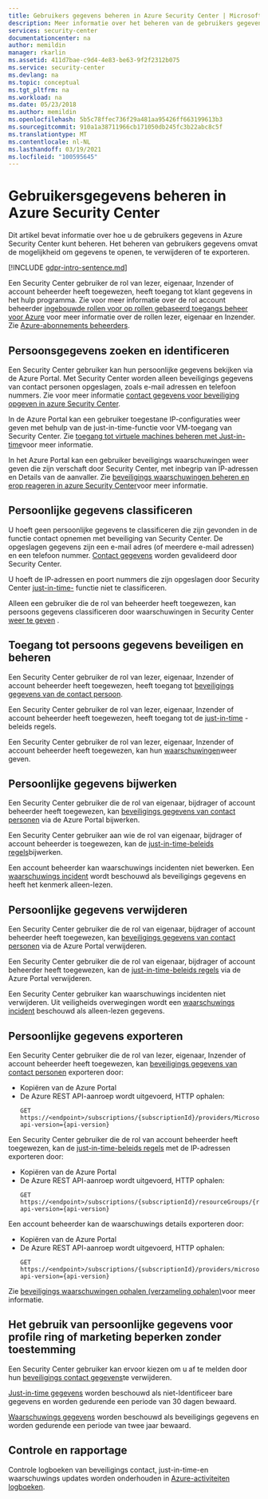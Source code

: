 ```yaml
---
title: Gebruikers gegevens beheren in Azure Security Center | Microsoft Docs
description: Meer informatie over het beheren van de gebruikers gegevens in Azure Security Center. Het beheren van gebruikers gegevens omvat de mogelijkheid om gegevens te openen, te verwijderen of te exporteren.
services: security-center
documentationcenter: na
author: memildin
manager: rkarlin
ms.assetid: 411d7bae-c9d4-4e83-be63-9f2f2312b075
ms.service: security-center
ms.devlang: na
ms.topic: conceptual
ms.tgt_pltfrm: na
ms.workload: na
ms.date: 05/23/2018
ms.author: memildin
ms.openlocfilehash: 5b5c78ffec736f29a481aa95426ff663199613b3
ms.sourcegitcommit: 910a1a38711966cb171050db245fc3b22abc8c5f
ms.translationtype: MT
ms.contentlocale: nl-NL
ms.lasthandoff: 03/19/2021
ms.locfileid: "100595645"
---
```

# <a name="manage-user-data-in-azure-security-center"></a>Gebruikersgegevens beheren in Azure Security Center
Dit artikel bevat informatie over hoe u de gebruikers gegevens in Azure Security Center kunt beheren. Het beheren van gebruikers gegevens omvat de mogelijkheid om gegevens te openen, te verwijderen of te exporteren.

[!INCLUDE [gdpr-intro-sentence.md](../../includes/gdpr-intro-sentence.md)]

Een Security Center gebruiker de rol van lezer, eigenaar, Inzender of account beheerder heeft toegewezen, heeft toegang tot klant gegevens in het hulp programma. Zie voor meer informatie over de rol account beheerder [ingebouwde rollen voor op rollen gebaseerd toegangs beheer voor Azure](../role-based-access-control/built-in-roles.md) voor meer informatie over de rollen lezer, eigenaar en Inzender. Zie [Azure-abonnements beheerders](../cost-management-billing/manage/add-change-subscription-administrator.md).

## <a name="searching-for-and-identifying-personal-data"></a>Persoonsgegevens zoeken en identificeren
Een Security Center gebruiker kan hun persoonlijke gegevens bekijken via de Azure Portal. Met Security Center worden alleen beveiligings gegevens van contact personen opgeslagen, zoals e-mail adressen en telefoon nummers. Zie voor meer informatie [contact gegevens voor beveiliging opgeven in azure Security Center](security-center-provide-security-contact-details.md).

In de Azure Portal kan een gebruiker toegestane IP-configuraties weer geven met behulp van de just-in-time-functie voor VM-toegang van Security Center. Zie [toegang tot virtuele machines beheren met Just-in-time](security-center-just-in-time.md)voor meer informatie.

In het Azure Portal kan een gebruiker beveiligings waarschuwingen weer geven die zijn verschaft door Security Center, met inbegrip van IP-adressen en Details van de aanvaller. Zie [beveiligings waarschuwingen beheren en erop reageren in azure Security Center](security-center-managing-and-responding-alerts.md)voor meer informatie.

## <a name="classifying-personal-data"></a>Persoonlijke gegevens classificeren
U hoeft geen persoonlijke gegevens te classificeren die zijn gevonden in de functie contact opnemen met beveiliging van Security Center. De opgeslagen gegevens zijn een e-mail adres (of meerdere e-mail adressen) en een telefoon nummer. [Contact gegevens](security-center-provide-security-contact-details.md) worden gevalideerd door Security Center.

U hoeft de IP-adressen en poort nummers die zijn opgeslagen door Security Center [just-in-time-](security-center-just-in-time.md) functie niet te classificeren.

Alleen een gebruiker die de rol van beheerder heeft toegewezen, kan persoons gegevens classificeren door waarschuwingen in Security Center [weer te geven](security-center-managing-and-responding-alerts.md) .

## <a name="securing-and-controlling-access-to-personal-data"></a>Toegang tot persoons gegevens beveiligen en beheren
Een Security Center gebruiker de rol van lezer, eigenaar, Inzender of account beheerder heeft toegewezen, heeft toegang tot [beveiligings gegevens van de contact persoon](security-center-provide-security-contact-details.md).

Een Security Center gebruiker de rol van lezer, eigenaar, Inzender of account beheerder heeft toegewezen, heeft toegang tot de [just-in-time](security-center-just-in-time.md) -beleids regels.

Een Security Center gebruiker de rol van lezer, eigenaar, Inzender of account beheerder heeft toegewezen, kan hun [waarschuwingen](security-center-managing-and-responding-alerts.md)weer geven.

## <a name="updating-personal-data"></a>Persoonlijke gegevens bijwerken
Een Security Center gebruiker die de rol van eigenaar, bijdrager of account beheerder heeft toegewezen, kan [beveiligings gegevens van contact personen](security-center-provide-security-contact-details.md) via de Azure Portal bijwerken.

Een Security Center gebruiker aan wie de rol van eigenaar, bijdrager of account beheerder is toegewezen, kan de [just-in-time-beleids regels](security-center-just-in-time.md)bijwerken.

Een account beheerder kan waarschuwings incidenten niet bewerken. Een [waarschuwings incident](security-center-managing-and-responding-alerts.md) wordt beschouwd als beveiligings gegevens en heeft het kenmerk alleen-lezen.

## <a name="deleting-personal-data"></a>Persoonlijke gegevens verwijderen
Een Security Center gebruiker die de rol van eigenaar, bijdrager of account beheerder heeft toegewezen, kan [beveiligings gegevens van contact personen](security-center-provide-security-contact-details.md) via de Azure Portal verwijderen.

Een Security Center gebruiker die de rol van eigenaar, bijdrager of account beheerder heeft toegewezen, kan de [just-in-time-beleids regels](security-center-just-in-time.md) via de Azure Portal verwijderen.

Een Security Center gebruiker kan waarschuwings incidenten niet verwijderen. Uit veiligheids overwegingen wordt een [waarschuwings incident](security-center-managing-and-responding-alerts.md) beschouwd als alleen-lezen gegevens.

## <a name="exporting-personal-data"></a>Persoonlijke gegevens exporteren
Een Security Center gebruiker die de rol van lezer, eigenaar, Inzender of account beheerder heeft toegewezen, kan [beveiligings gegevens van contact personen](security-center-provide-security-contact-details.md) exporteren door:

- Kopiëren van de Azure Portal
- De Azure REST API-aanroep wordt uitgevoerd, HTTP ophalen:
  ```HTTP
  GET https://<endpoint>/subscriptions/{subscriptionId}/providers/Microsoft.Security/securityContacts?api-version={api-version}
  ```

Een Security Center gebruiker die de rol van account beheerder heeft toegewezen, kan de [just-in-time-beleids regels](security-center-just-in-time.md) met de IP-adressen exporteren door:

- Kopiëren van de Azure Portal
- De Azure REST API-aanroep wordt uitgevoerd, HTTP ophalen:
  ```HTTP
  GET https://<endpoint>/subscriptions/{subscriptionId}/resourceGroups/{resourceGroup}/providers/Microsoft.Security/locations/{location}/jitNetworkAccessPolicies/default?api-version={api-version}
  ```

Een account beheerder kan de waarschuwings details exporteren door:

- Kopiëren van de Azure Portal
- De Azure REST API-aanroep wordt uitgevoerd, HTTP ophalen:
  ```HTTP
  GET https://<endpoint>/subscriptions/{subscriptionId}/providers/microsoft.Security/alerts?api-version={api-version}
  ```

Zie [beveiligings waarschuwingen ophalen (verzameling ophalen)](/previous-versions/azure/reference/mt704050(v=azure.100))voor meer informatie.

## <a name="restricting-the-use-of-personal-data-for-profiling-or-marketing-without-consent"></a>Het gebruik van persoonlijke gegevens voor profile ring of marketing beperken zonder toestemming
Een Security Center gebruiker kan ervoor kiezen om u af te melden door hun [beveiligings contact gegevens](security-center-provide-security-contact-details.md)te verwijderen.

[Just-in-time gegevens](security-center-just-in-time.md) worden beschouwd als niet-Identificeer bare gegevens en worden gedurende een periode van 30 dagen bewaard.

[Waarschuwings gegevens](security-center-managing-and-responding-alerts.md) worden beschouwd als beveiligings gegevens en worden gedurende een periode van twee jaar bewaard.

## <a name="auditing-and-reporting"></a>Controle en rapportage
Controle logboeken van beveiligings contact, just-in-time-en waarschuwings updates worden onderhouden in [Azure-activiteiten logboeken](../azure-monitor/essentials/platform-logs-overview.md).